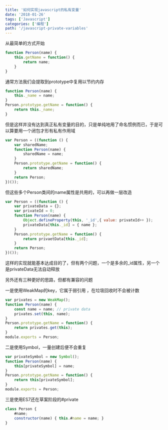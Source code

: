 ```yaml
---
title: '如何实现javascript的私有变量'
date: '2018-01-26'
tags: ['Javascript']
categories: ['编程']
path: '/javascript-private-variables'
---
```


从最简单的方式开始

```javascript
function Person(name) {
    this.getName = function() {
        return name;
    }
}
```

通常方法我们会提取到prototype中复用以节约内存

```javascript
function Person(name) {
	this._name = name;
}
Person.prototype.getName = function() {
	return this._name;
}
```

但是这样并没有达到真正私有变量的目的，只是单纯地用了命名惯例而已，于是可以算要用一个闭包才形有私有作用域

```javascript
var Person = ((function () {
    var sharedName;
    function Person(name) {
        sharedName = name;
    }
    Person.prototype.getName = function() {
        return sharedName;
    }
    return Person;
})());
```

但这些多个Person类间的name属性是共用的，可以再做一层改造

```javascript
var Person = ((function () {
    var privateData = {};
    var privateId = 0;
    function Person(name) {
        Object.defineProperty(this, '_id',{ value: privateId++ });
        privateData[this._id] = { name };
    }
    Person.prototype.getName = function() {
        return privaetData[this._id];
    }
    return Person;
})());
```

这样的实现就能基本达成目的了，但有两个问题，一个是多余的_id属性，另一个是privateData无法自动释放

另外还有三种更好的思路，但都有兼容的问题

一是使用WeakMap的key，它属于弱引用 ，在垃圾回收时不会被计数

```javascript
var privates = new WeakMap();
function Person(name) {
    const name = name; // private data
    privates.set(this, name);
}
Person.prototype.getName = function() {
    return privates.get(this);
}
module.exports = Person;
```

二是使用Symbol，一量创建后便不会重复

```javascript
var privateSymbol = new Symbol();
function Person(name) {
    this[privateSymbol] = name;
}
Person.prototype.getName = function() {
    return this[privateSymbol];
}
module.exports = Person;
```

三是使用ES7还在草案阶段的#private

```javascript
class Person {
    #name;
    constructor(name) { this.#name = name; }
}
```

